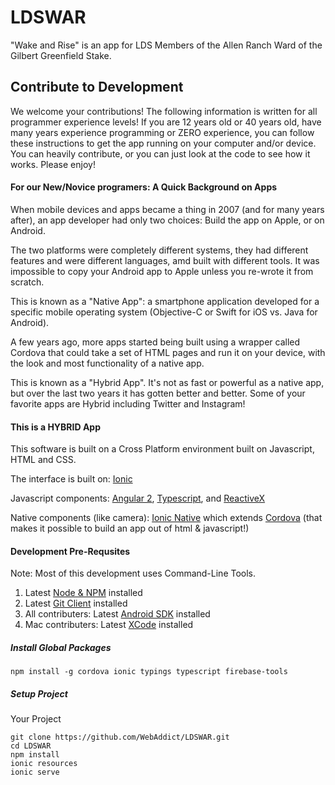 # LDSWAR
"Wake and Rise" is an app for LDS Members of the Allen Ranch Ward of the Gilbert Greenfield Stake.

## Contribute to Development

We welcome your contributions! The following information is written for all programmer experience levels! If you are 12 years old or 40 years old, have many years experience programming or ZERO experience, you can follow these instructions to get the app running on your computer and/or device. You can heavily contribute, or you can just look at the code to see how it works. Please enjoy!

#### For our New/Novice programers: A Quick Background on Apps
When mobile devices and apps became a thing in 2007 (and for many years after), an app developer had only two choices: Build the app on Apple, or on Android.

The two platforms were completely different systems, they had different features and were different languages, amd built with different tools. It was impossible to copy your Android app to Apple unless you re-wrote it from scratch.

This is known as a "Native App": a smartphone application developed for a specific mobile operating system (Objective-C or Swift for iOS vs. Java for Android).

A few years ago, more apps started being built using a wrapper called Cordova that could take a set of HTML pages and run it on your device, with the look and most functionality of a native app. 

This is known as a "Hybrid App". It's not as fast or powerful as a native app, but over the last two years it has gotten better and better. Some of your favorite apps are Hybrid including Twitter and Instagram!

#### This is a HYBRID App
This software is built on a Cross Platform environment built on Javascript, HTML and CSS.

The interface is built on:
[Ionic](http://ionicframework.com/)

Javascript components:
[Angular 2](https://angular.io/), [Typescript](https://www.typescriptlang.org/), and [ReactiveX](http://reactivex.io/)

Native components (like camera):
[Ionic Native](https://ionicframework.com/docs/v2/native/) which extends [Cordova](https://cordova.apache.org/) (that makes it possible to build an app out of html & javascript!)

#### Development Pre-Requsites
Note: Most of this development uses Command-Line Tools.

1. Latest [Node & NPM](https://nodejs.org/en/download/) installed
2. Latest [Git Client](https://git-scm.com/download) installed
3. All contributers: Latest [Android SDK](https://developer.android.com/studio/index.html) installed
4. Mac contributers: Latest [XCode](https://developer.apple.com/xcode/) installed

##### Install Global Packages

```
npm install -g cordova ionic typings typescript firebase-tools
```

##### Setup Project
Your Project 
```
git clone https://github.com/WebAddict/LDSWAR.git
cd LDSWAR
npm install
ionic resources
ionic serve
```

